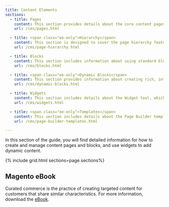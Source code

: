```yaml
---
title: Content Elements
sections:
  - title: Pages
    content: This section provides details about the core content pages included with the Magento demo store, as well as ways to add your own custom content pages.
    url: /cms/pages.html

  - title: <span class="ee-only">Hierarchy</span>
    content: This section is designed to cover the page hierarchy features, and how you can use hierarchies to organize content pages and add pagination, navigation, and menus.   
    url: /cms/page-hierarchy.html

  - title: Blocks
    content: This section includes information about using standard blocks in your pages to display text, images, and embedded video, as well as dynamic information from a widget or other source.
    url: /cms/blocks.html

  - title: <span class="ee-only">Dynamic Blocks</span>
    content: This section provides information about creating rich, interactive content that is driven by logic from price rules and customer segments.
    url: /cms/dynamic-blocks.html

  - title: Widgets
    content: This section includes details about the Widget tool, which makes it easy to place existing content, such as blocks and interactive elements, almost anywhere in your store.
    url: /cms/widgets.html

  - title: <span class="ee-only">Templates</span>
    content: This section includes details about the Page Builder templates, which make it easy to re-use your existing Page Builder content, such as pages, dynamic blocks, and interactive elements, almost anywhere in your store.
    url: /cms/page-builder-templates.html

---
```


In this section of the guide, you will find detailed information for how to create and manage content pages and blocks, and use widgets to add dynamic content.

{% include grid.html sections=page.sections%}

## Magento eBook

Curated commerce is the practice of creating targeted content for customers that share similar characteristics. For more information, download the [eBook][1].

[1]: https://magento.com/resources/curated-commerce

